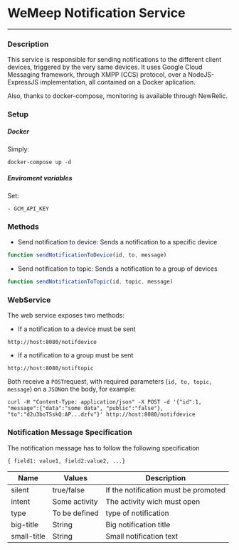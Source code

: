 # WeMeep Notification Service
---
### Description
This service is responsible for sending notifications to the different client devices, triggered by the very same devices. It uses Google Cloud Messaging framework, through XMPP (CCS) protocol, over a NodeJS-ExpressJS implementation, all contained on a Docker aplication.

Also, thanks to docker-compose, monitoring is available through NewRelic.
### Setup
##### Docker
Simply:
```
docker-compose up -d
```
##### Enviroment variables
Set:
````
- GCM_API_KEY
````
### Methods
- Send notification to device: Sends a notification to a specific device
```javascript
function sendNotificationToDevice(id, to, message)
```
- Send notification to topic: Sends a notification to a group of devices
```javascript
function sendNotificationToTopic(id, topic, message)
```
### WebService
The web service exposes two methods:
- If a notification to a device must be sent
```
http://host:8080/notifdevice
```
- If a notification to a group must be sent
```
http://host:8080/notiftopic
```
Both receive a `POST`request, with required parameters (`id, to, topic, message`) on a `JSON`on the body, for example:
```
curl -H "Content-Type: application/json" -X POST -d '{"id":1, "message":{"data":"some data", "public":"false"}, "to":"d2u3boTSskQ:AP...dzfv"}' http://host:8080/notifdevice
```

### Notification Message Specification
The notification message has to follow the following specification
```
{ field1: value1, field2:value2, ...}
```
| Name          | Values        | Description                          |
| ------------- |---------------| -------------------------------------|
| silent        | true/false    | If the notification must be promoted |
| intent        | Some activity |   The activity wich must open        |
| type          | To be defined |    type of notification              |
| big-title     | String        | Big notification title               |
|small-title    | String        | Small notification text              |
